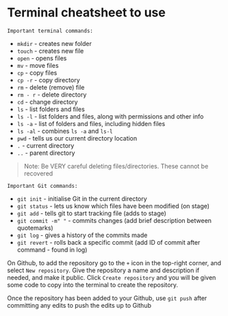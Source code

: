 # Terminal cheatsheet to use

```
Important terminal commands:
```


* `mkdir` - creates new folder
* `touch` - creates new file
* `open` - opens files
* `mv` - move files
* `cp` - copy files
* `cp -r` - copy directory
* `rm` - delete (remove) file
* `rm - r` - delete directory
* `cd` - change directory
* `ls` - list folders and files
* `ls -l` - list folders and files, along with permissions and other info
* `ls -a` - list of folders and files, including hidden files
* `ls -al` - combines `ls -a` and `ls-l`
* `pwd` - tells us our current directory location
* `.` - current directory
* `..` - parent directory

> Note: Be VERY careful deleting files/directories. These cannot be recovered

```
Important Git commands:
```

* `git init` - initialise Git in the current directory
* `git status` - lets us know which files have been modified (on stage)
* `git add` - tells git to start tracking file (adds to stage)
* `git commit -m" "` - commits changes (add brief description between quotemarks)
* `git log` - gives a history of the commits made
* `git revert` - rolls back a specific commit (add ID of commit after command - found in log)


On Github, to add the repository go to the `+` icon in the top-right corner, and select `New repository`.
Give the repository a name and description if needed, and make it public. 
Click `Create repository` and you will be given some code to copy into the terminal to create the repository.

Once the repository has been added to your Github, use `git push` after committing any edits to push the edits up to Github